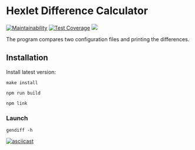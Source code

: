 # Hexlet Difference Calculator

[![Maintainability](https://api.codeclimate.com/v1/badges/1e6718bfccaa9b867c66/maintainability)](https://codeclimate.com/github/AleksVedenyev/frontend-project-lvl2/maintainability)
[![Test Coverage](https://api.codeclimate.com/v1/badges/1e6718bfccaa9b867c66/test_coverage)](https://codeclimate.com/github/AleksVedenyev/frontend-project-lvl2/test_coverage)
![](https://github.com/AleksVedenyev/frontend-project-lvl2/workflows/.github/workflows/nodejs.yml/badge.svg)

The program compares two configuration files and printing the differences. 

## Installation 

Install latest version:

`make install`

`npm run build`

`npm link`

### Launch

`gendiff -h`

[![asciicast](https://asciinema.org/a/O0cDWziDvxzVGPppNUmp2Sb75.svg)](https://asciinema.org/a/O0cDWziDvxzVGPppNUmp2Sb75)

